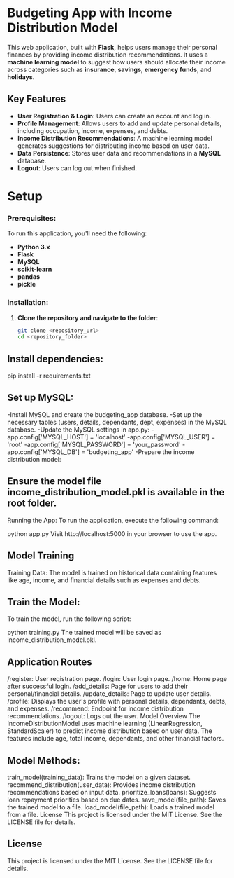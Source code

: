 # **Budgeting App with Income Distribution Model**

This web application, built with **Flask**, helps users manage their personal finances by providing income distribution recommendations. It uses a **machine learning model** to suggest how users should allocate their income across categories such as **insurance**, **savings**, **emergency funds**, and **holidays**.

## **Key Features**
- **User Registration & Login**: Users can create an account and log in.
- **Profile Management**: Allows users to add and update personal details, including occupation, income, expenses, and debts.
- **Income Distribution Recommendations**: A machine learning model generates suggestions for distributing income based on user data.
- **Data Persistence**: Stores user data and recommendations in a **MySQL** database.
- **Logout**: Users can log out when finished.

# **Setup**

### **Prerequisites**:
To run this application, you'll need the following:
- **Python 3.x**
- **Flask**
- **MySQL**
- **scikit-learn**
- **pandas**
- **pickle**

### **Installation**:

1. **Clone the repository and navigate to the folder**:
   ```bash
   git clone <repository_url>
   cd <repository_folder>
 ## Install dependencies:

pip install -r requirements.txt
## Set up MySQL:

-Install MySQL and create the budgeting_app database.
-Set up the necessary tables (users, details, dependants, dept, expenses) in the MySQL database.
-Update the MySQL settings in app.py:
-app.config['MYSQL_HOST'] = 'localhost'
-app.config['MYSQL_USER'] = 'root'
-app.config['MYSQL_PASSWORD'] = 'your_password'
-app.config['MYSQL_DB'] = 'budgeting_app'
-Prepare the income distribution model:

## Ensure the model file income_distribution_model.pkl is available in the root folder.
Running the App:
To run the application, execute the following command:

python app.py
Visit http://localhost:5000 in your browser to use the app.

## Model Training
Training Data:
The model is trained on historical data containing features like age, income, and financial details such as expenses and debts.

## Train the Model:
To train the model, run the following script:

python training.py
The trained model will be saved as income_distribution_model.pkl.

## Application Routes
/register: User registration page.
/login: User login page.
/home: Home page after successful login.
/add_details: Page for users to add their personal/financial details.
/update_details: Page to update user details.
/profile: Displays the user's profile with personal details, dependants, debts, and expenses.
/recommend: Endpoint for income distribution recommendations.
/logout: Logs out the user.
Model Overview
The IncomeDistributionModel uses machine learning (LinearRegression, StandardScaler) to predict income distribution based on user data. The features include age, total income, dependants, and other financial factors.

## Model Methods:
train_model(training_data): Trains the model on a given dataset.
recommend_distribution(user_data): Provides income distribution recommendations based on input data.
prioritize_loans(loans): Suggests loan repayment priorities based on due dates.
save_model(file_path): Saves the trained model to a file.
load_model(file_path): Loads a trained model from a file.
License
This project is licensed under the MIT License. See the LICENSE file for details.


## License
This project is licensed under the MIT License. See the LICENSE file for details.
















